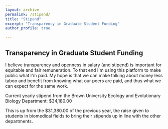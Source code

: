 ```yaml
---
layout: archive
permalink: /stipend/
title: "Stipend"
excerpt: "Transparency in Graduate Student Funding"
author_profile: true

---
```


Transparency in Graduate Student Funding
-----

I believe transparency and openness in salary (and stipend) is important for equitable and fair remuneration. To that end I'm using this platform to make public what I'm paid.
My hope is that we can make talking about money less taboo and benefit from knowing what our peers are paid, and thus what we can expect for the same work. 

Current yearly stipend from the Brown University Ecology and Evolutionary Biology Department: $34,180.00 

This is up from the $31,380.00 of the previous year, the raise given to students in biomedical fields to bring their stipends up in line with the other departments.

